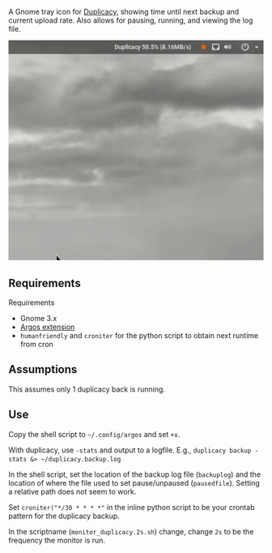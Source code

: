 A Gnome tray icon for [Duplicacy](https://duplicacy.com/), showing time until next backup and current upload rate. Also allows for pausing, running, and viewing the log file.


![](demo.gif)

## Requirements
Requirements
- Gnome 3.x
- [Argos extension](https://github.com/p-e-w/argos)
- `humanfriendly` and `croniter` for the python script to obtain next runtime from cron

## Assumptions
This assumes only 1 duplicacy back is running.

## Use
Copy the shell script to `~/.config/argos` and set `+x`.

With duplicacy, use `-stats` and output to a logfile. E.g.,
`duplicacy backup -stats &> ~/duplicacy.backup.log`

In the shell script, set the location of the backup log file (`backuplog`) and the location of where the file used to set pause/unpaused (`pausedfile`). Setting a relative path does not seem to work.

Set `croniter("*/30 * * * *"` in the inline python script to be your crontab pattern for the duplicacy backup.

In the scriptname (`monitor_duplicacy.2s.sh`) change, change `2s` to be the frequency the monitor is run.

